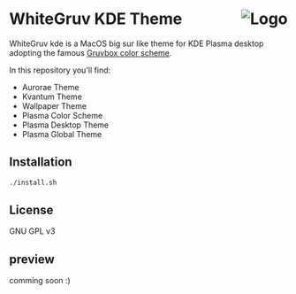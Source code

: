<img src="https://github.com/vinceliuice/Sierra-gtk-theme/blob/imgs/logo.png" alt="Logo" align="right" /> WhiteGruv KDE Theme
======

WhiteGruv kde is a MacOS big sur like theme for KDE Plasma desktop adopting the famous [Gruvbox color scheme](https://github.com/morhetz/gruvbox).

In this repository you'll find:

- Aurorae Theme
- Kvantum Theme
- Wallpaper Theme
- Plasma Color Scheme
- Plasma Desktop Theme
- Plasma Global Theme

## Installation

```sh
./install.sh
```
## License

GNU GPL v3

## preview

comming soon :)
